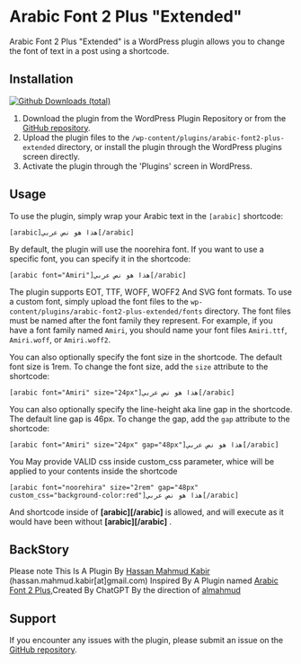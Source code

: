 Arabic Font 2 Plus "Extended"
==================

Arabic Font 2 Plus "Extended" is a WordPress plugin allows you to change the font of text in a post using a shortcode. 

Installation
------------
[![Github Downloads (total)](https://img.shields.io/github/downloads/almahmudbd/arabic-font2-plus-extended/total?color=green&style=for-the-badge)](https://github.com/hassanmahmudkabir/arabic-font2-plus-extended/releases)

1.  Download the plugin from the WordPress Plugin Repository or from the [GitHub repository](https://github.com/hassanmahmudkabir/arabic-font2-plus-extended).
2.  Upload the plugin files to the `/wp-content/plugins/arabic-font2-plus-extended` directory, or install the plugin through the WordPress plugins screen directly.
3.  Activate the plugin through the 'Plugins' screen in WordPress.

Usage
-----

To use the plugin, simply wrap your Arabic text in the `[arabic]` shortcode:

`[arabic]هذا هو نص عربي[/arabic]` 

By default, the plugin will use the noorehira font. If you want to use a specific font, you can specify it in the shortcode:

`[arabic font="Amiri"]هذا هو نص عربي[/arabic]` 

The plugin supports EOT, TTF, WOFF, WOFF2 And SVG font formats. To use a custom font, simply upload the font files to the `wp-content/plugins/arabic-font2-plus-extended/fonts` directory. The font files must be named after the font family they represent. For example, if you have a font family named `Amiri`, you should name your font files `Amiri.ttf`, `Amiri.woff`, or `Amiri.woff2`.

You can also optionally specify the font size in the shortcode. The default font size is 1rem. To change the font size, add the `size` attribute to the shortcode:

`[arabic font="Amiri" size="24px"]هذا هو نص عربي[/arabic]` 

You can also optionally specify the line-height aka line gap in the shortcode. The default line gap is 46px. To change the gap, add the `gap` attribute to the shortcode:

`[arabic font="Amiri" size="24px" gap="48px"]هذا هو نص عربي[/arabic]` 

You May provide VALID css inside custom_css parameter, whice will be applied to your contents inside the shortcode

`[arabic font="noorehira" size="2rem" gap="48px" custom_css="background-color:red"]هذا هو نص عربي[/arabic]` 

And shortcode inside of **[arabic][/arabic]** is allowed, and will execute as it would have been without **[arabic][/arabic]** .

BackStory
--------

Please note This Is A Plugin By [Hassan Mahmud Kabir](https://www.facebook.com/hassan.mahmud.kabir.1/) (hassan.mahmud.kabir[at]gmail.com) Inspired By A Plugin named [Arabic Font 2 Plus](https://github.com/almahmudbd/arabic-font2-plus),Created By ChatGPT By the direction of [almahmud](https://thealmahmud.blogspot.com/)

Support
-------

If you encounter any issues with the plugin, please submit an issue on the [GitHub repository](https://github.com/hassanmahmudkabir/arabic-font2-plus-extended/issues).
